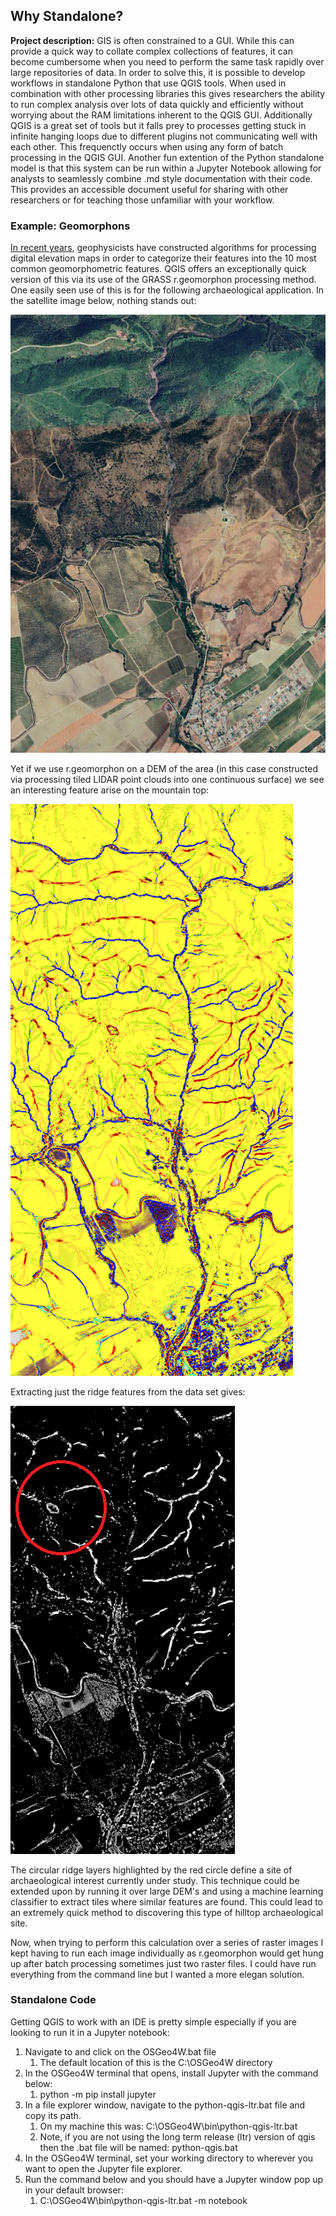 ## Why Standalone?

**Project description:** GIS is often constrained to a GUI. While this can provide a quick way to collate complex collections of features, it can become cumbersome when you need to perform the same task rapidly over large repositories of data. In order to solve this, it is possible to develop workflows in standalone Python that use QGIS tools. When used in combination with other processing libraries this gives researchers the ability to run complex analysis over lots of data quickly and efficiently without worrying about the RAM limitations inherent to the QGIS GUI. Additionally QGIS is a great set of tools but it falls prey to processes getting stuck in infinite hanging loops due to different plugins not communicating well with each other. This frequenctly occurs when using any form of batch processing in the QGIS GUI. Another fun extention of the Python standalone model is that this system can be run within a Jupyter Notebook allowing for analysts to seamlessly combine .md style documentation with their code. This provides an accessible document useful for sharing with other researchers or for teaching those unfamiliar with your workflow. 

### Example: Geomorphons

[In recent years](https://www.sciencedirect.com/science/article/abs/pii/S0169555X12005028), geophysicists have constructed algorithms for processing digital elevation maps in order to categorize their features into the 10 most common geomorphometric features. QGIS offers an exceptionally quick version of this via its use of the GRASS r.geomorphon processing method. One easily seen use of this is for the following archaeological application. In the satellite image below, nothing stands out:

<img src="images/morphs/SAT.png?raw=true"/>

Yet if we use r.geomorphon on a DEM of the area (in this case constructed via processing tiled LIDAR point clouds into one continuous surface) we see an interesting feature arise on the mountain top:

<img src="images/morphs/MORPH.png?raw=true"/>

Extracting just the ridge features from the data set gives:

<img src="images/morphs/Ridge.png?raw=true"/>

The circular ridge layers highlighted by the red circle define a site of archaeological interest currently under study. This technique could be extended upon by running it over large DEM's and using a machine learning classifier to extract tiles where similar features are found. This could lead to an extremely quick method to discovering this type of hilltop archaeological site. 

Now, when trying to perform this calculation over a series of raster images I kept having to run each image individually as r.geomorphon would get hung up after batch processing sometimes just two raster files. I could have run everything from the command line but I wanted a more elegan solution. 

### Standalone Code

Getting QGIS to work with an IDE is pretty simple especially if you are looking to run it in a Jupyter notebook:
1. Navigate to and click on the OSGeo4W.bat file
    1. The default location of this is the C:\OSGeo4W directory
2. In the OSGeo4W terminal that opens, install Jupyter with the command below:
    1. python -m pip install jupyter
3. In a file explorer window, navigate to the python-qgis-ltr.bat file and copy its path.
    1. On my machine this was: C:\OSGeo4W\bin\python-qgis-ltr.bat
    2. Note, if you are not using the long term release (ltr) version of qgis then the .bat file will be named: python-qgis.bat
4. In the OSGeo4W terminal, set your working directory to wherever you want to open the Jupyter file explorer.
5. Run the command below and you should have a Jupyter window pop up in your default browser:
    1. C:\OSGeo4W\bin\python-qgis-ltr.bat -m notebook

